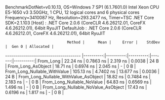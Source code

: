 
BenchmarkDotNet=v0.10.13, OS=Windows 7 SP1 (6.1.7601.0)
Intel Xeon CPU E5-1650 v3 3.50GHz, 1 CPU, 12 logical cores and 6 physical cores
Frequency=3410087 Hz, Resolution=293.2477 ns, Timer=TSC
.NET Core SDK=2.1.103
  [Host]     : .NET Core 2.0.6 (CoreCLR 4.6.26212.01, CoreFX 4.6.26212.01), 64bit RyuJIT
  DefaultJob : .NET Core 2.0.6 (CoreCLR 4.6.26212.01, CoreFX 4.6.26212.01), 64bit RyuJIT


                                Method |      Mean |     Error |    StdDev |  Gen 0 | Allocated |
-------------------------------------- |----------:|----------:|----------:|-------:|----------:|
                             From_Long |  22.24 ns | 0.7863 ns |  2.319 ns | 0.0038 |      24 B |
                    From_Long_AsObject |  18.71 ns | 0.6974 ns |  2.045 ns |      - |       0 B |
          From_Long_Nullable_WithValue | 105.13 ns | 4.7402 ns | 13.677 ns | 0.0036 |      24 B |
 From_Long_Nullable_WithValue_AsObject |  18.82 ns | 0.7484 ns |  2.183 ns |      - |       0 B |
            From_Long_Nullable_NoValue |  64.83 ns | 0.6569 ns |  1.496 ns |      - |       0 B |
   From_Long_Nullable_NoValue_AsObject |  17.43 ns | 0.6196 ns |  1.817 ns |      - |       0 B |
